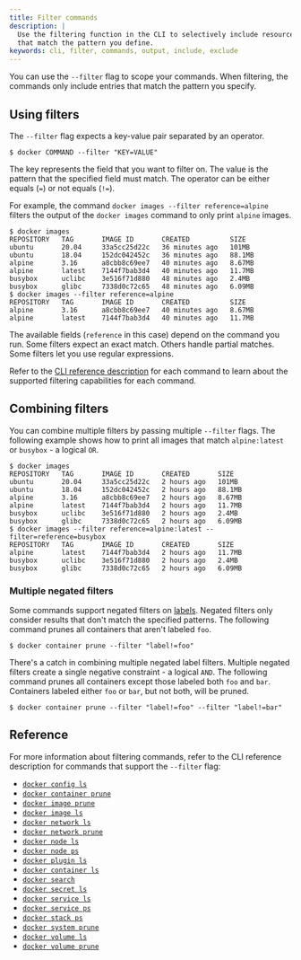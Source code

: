 ```yaml
---
title: Filter commands
description: |
  Use the filtering function in the CLI to selectively include resources
  that match the pattern you define.
keywords: cli, filter, commands, output, include, exclude
---
```


You can use the `--filter` flag to scope your commands. When filtering, the
commands only include entries that match the pattern you specify.

## Using filters

The `--filter` flag expects a key-value pair separated by an operator.

```console
$ docker COMMAND --filter "KEY=VALUE"
```

The key represents the field that you want to filter on.
The value is the pattern that the specified field must match.
The operator can be either equals (`=`) or not equals (`!=`).

For example, the command `docker images --filter reference=alpine` filters the
output of the `docker images` command to only print `alpine` images.

```console
$ docker images
REPOSITORY   TAG       IMAGE ID       CREATED          SIZE
ubuntu       20.04     33a5cc25d22c   36 minutes ago   101MB
ubuntu       18.04     152dc042452c   36 minutes ago   88.1MB
alpine       3.16      a8cbb8c69ee7   40 minutes ago   8.67MB
alpine       latest    7144f7bab3d4   40 minutes ago   11.7MB
busybox      uclibc    3e516f71d880   48 minutes ago   2.4MB
busybox      glibc     7338d0c72c65   48 minutes ago   6.09MB
$ docker images --filter reference=alpine
REPOSITORY   TAG       IMAGE ID       CREATED          SIZE
alpine       3.16      a8cbb8c69ee7   40 minutes ago   8.67MB
alpine       latest    7144f7bab3d4   40 minutes ago   11.7MB
```

The available fields (`reference` in this case) depend on the command you run.
Some filters expect an exact match. Others handle partial matches. Some filters
let you use regular expressions.

Refer to the [CLI reference description](#reference) for each command to learn
about the supported filtering capabilities for each command.

## Combining filters

You can combine multiple filters by passing multiple `--filter` flags. The
following example shows how to print all images that match `alpine:latest` or
`busybox` - a logical `OR`.

```console
$ docker images
REPOSITORY   TAG       IMAGE ID       CREATED       SIZE
ubuntu       20.04     33a5cc25d22c   2 hours ago   101MB
ubuntu       18.04     152dc042452c   2 hours ago   88.1MB
alpine       3.16      a8cbb8c69ee7   2 hours ago   8.67MB
alpine       latest    7144f7bab3d4   2 hours ago   11.7MB
busybox      uclibc    3e516f71d880   2 hours ago   2.4MB
busybox      glibc     7338d0c72c65   2 hours ago   6.09MB
$ docker images --filter reference=alpine:latest --filter=reference=busybox
REPOSITORY   TAG       IMAGE ID       CREATED       SIZE
alpine       latest    7144f7bab3d4   2 hours ago   11.7MB
busybox      uclibc    3e516f71d880   2 hours ago   2.4MB
busybox      glibc     7338d0c72c65   2 hours ago   6.09MB
```

### Multiple negated filters

Some commands support negated filters on [labels](./labels-custom-metadata.md).
Negated filters only consider results that don't match the specified patterns.
The following command prunes all containers that aren't labeled `foo`.

```console
$ docker container prune --filter "label!=foo"
```

There's a catch in combining multiple negated label filters. Multiple negated
filters create a single negative constraint - a logical `AND`. The following 
command prunes all containers except those labeled both `foo` and `bar`.
Containers labeled either `foo` or `bar`, but not both, will be pruned.

```console
$ docker container prune --filter "label!=foo" --filter "label!=bar"
```

## Reference

For more information about filtering commands, refer to the CLI reference
description for commands that support the `--filter` flag:

- [`docker config ls`](../engine/reference/commandline/config_ls.md)
- [`docker container prune`](../engine/reference/commandline/container_prune.md)
- [`docker image prune`](../engine/reference/commandline/image_prune.md)
- [`docker image ls`](../engine/reference/commandline/image_ls.md)
- [`docker network ls`](../engine/reference/commandline/network_ls.md)
- [`docker network prune`](../engine/reference/commandline/network_prune.md)
- [`docker node ls`](../engine/reference/commandline/node_ls.md)
- [`docker node ps`](../engine/reference/commandline/node_ps.md)
- [`docker plugin ls`](../engine/reference/commandline/plugin_ls.md)
- [`docker container ls`](../engine/reference/commandline/container_ls.md)
- [`docker search`](../engine/reference/commandline/search.md)
- [`docker secret ls`](../engine/reference/commandline/secret_ls.md)
- [`docker service ls`](../engine/reference/commandline/service_ls.md)
- [`docker service ps`](../engine/reference/commandline/service_ps.md)
- [`docker stack ps`](../engine/reference/commandline/stack_ps.md)
- [`docker system prune`](../engine/reference/commandline/system_prune.md)
- [`docker volume ls`](../engine/reference/commandline/volume_ls.md)
- [`docker volume prune`](../engine/reference/commandline/volume_prune.md)
